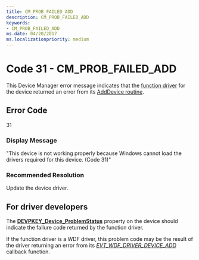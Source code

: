 ```yaml
---
title: CM_PROB_FAILED_ADD
description: CM_PROB_FAILED_ADD
keywords:
- CM_PROB_FAILED_ADD
ms.date: 04/20/2017
ms.localizationpriority: medium
---
```


# Code 31 - CM_PROB_FAILED_ADD

This Device Manager error message indicates that the [function driver](../kernel/function-drivers.md) for the device returned an error from its [AddDevice routine](../kernel/writing-an-adddevice-routine.md).

## Error Code

31

### Display Message

"This device is not working properly because Windows cannot load the drivers required for this device. (Code 31)"

### Recommended Resolution

Update the device driver.

## For driver developers

The [**DEVPKEY_Device_ProblemStatus**](devpkey-device-problemstatus.md) property on the device should indicate the failure code returned by the function driver.

If the function driver is a WDF driver, this problem code may be the result of the driver returning an error from its [*EVT_WDF_DRIVER_DEVICE_ADD*](/windows-hardware/drivers/ddi/wdfdriver/nc-wdfdriver-evt_wdf_driver_device_add) callback function.